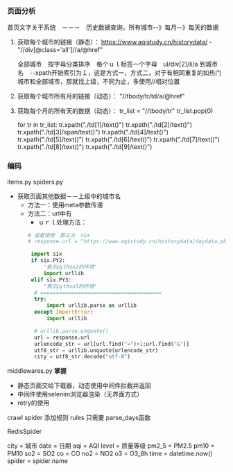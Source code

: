 ### 页面分析

首页文字关于系统　－－－　历史数据查询，所有城市--》每月--》每天的数据
1. 获取每个城市的链接（静态）：
    https://www.aqistudy.cn/historydata/  -
    "//div[@class='all']//a/@href"

    全部城市　按字母分类排序　每个ｕｌ标签一个字母　ul/div[2]/li/a  到城市名　--xpath开始索引为１，这是方式一，方式二，对于有相同重复的如热门城市和全部城市，那就找上级，不同为止，多使用//相对位置

2. 获取每个城市所有月的链接（动态）：
    "//tbody/tr/td/a/@href"

3. 获取每个月的所有天的数据（动态）：
    tr_list = "//tbody/tr"
    tr_list.pop(0)

    for tr in tr_list:
        tr.xpath("./td[1]/text()")
        tr.xpath("./td[2]/text()")
        tr.xpath("./td[3]/span/text()")
        tr.xpath("./td[4]/text()")
        tr.xpath("./td[5]/text()")
        tr.xpath("./td[6]/text()")
        tr.xpath("./td[7]/text()")
        tr.xpath("./td[8]/text()")
        tr.xpath("./td[9]/text()")

### 编码
items.py
spiders.py
  - 获取页面其他数据－－上级中的城市名
    - 方法一：使用meta参数传递
    - 方法二：url中有
      - ｕｒｌ处理方法：
      ```python
      # 或者使用　第三方　six
      # response.url = "https://www.aqistudy.cn/historydata/daydata.php?city=%E6%B7%B1%E5%9C%B3&month=2014-02"

       import six
       if six.PY2:
           "表示python2的环境"
           import urllib
       elif six.PY3:
           "表示python3的环境"
        # =======================================
        try:
            import urllib.parse as urllib
        except ImportError:
            import urllib

        # urllib.parse.unquote()
        url = response.url
        urlencode_str = url[url.find("=")+1:url.find("&")]
        utf8_str = urllib.unquote(urlencode_str)
        city = utf8_str.decode("utf-8")

      ```
middlewares.py **掌握**
* 静态页面交给下载器，动态使用中间件拦截并返回
* 中间件使用selenim浏览器渲染（无界面方式）
* retry的使用   

crawl spider
添加规则 rules
只需要 parse_days函数

RedisSpider



city = 城市
date = 日期
aqi = AQI
level = 质量等级
pm2_5 = PM2.5
pm10 = PM10
so2 = SO2
co = CO
no2 = NO2
o3 = O3_8h
time = datetime.now()
spider = spider.name
